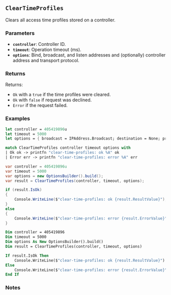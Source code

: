 ## `ClearTimeProfiles`

Clears all access time profiles stored on a controller.

### Parameters
- **`controller`**: Controller ID.
- **`timeout`**: Operation timeout (ms).
- **`options`**: Bind, broadcast, and listen addresses and (optionally) controller address and transport protocol.

### Returns

Returns:
- `Ok` with a `true` if the time profiles were cleared.
- `Ok` with `false` if request was declined.
- `Error` if the request failed.

### Examples

```fsharp
let controller = 405419896u
let timeout = 5000
let options = { broadcast = IPAddress.Broadcast; destination = None; protoocol = None; debug = true }

match ClearTimeProfiles controller timeout options with
| Ok ok -> printfn "clear-time-profiles: ok %A" ok
| Error err -> printfn "clear-time-profiles: error %A" err
```

```csharp
var controller = 405419896u
var timeout = 5000
var options = new OptionsBuilder().build();
var result = ClearTimeProfiles(controller, timeout, options);

if (result.IsOk)
{
    Console.WriteLine($"clear-time-profiles: ok {result.ResultValue}");
}
else
{
    Console.WriteLine($"clear-time-profiles: error {result.ErrorValue}");
}
```

```vb
Dim controller = 405419896
Dim timeout = 5000
Dim options As New OptionsBuilder().build()
Dim result = ClearTimeProfiles(controller, timeout, options)

If result.IsOk Then
    Console.WriteLine($"clear-time-profiles: ok {result.ResultValue}")
Else
    Console.WriteLine($"clear-time-profiles: error {result.ErrorValue}")
End If
```

### Notes
